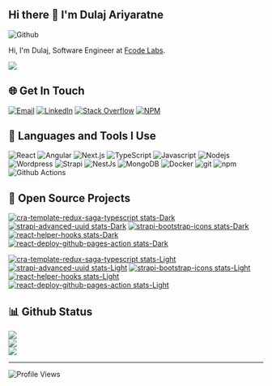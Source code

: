 ## Hi there 👋 I'm Dulaj Ariyaratne


![Github](https://img.shields.io/github/followers/Dulajdeshan?label=Follow&style=social)

Hi, I'm Dulaj, Software Engineer at [Fcode Labs](https://www.fcodelabs.com). 

<picture>
  <source
    srcset="https://github-profile-trophy.vercel.app/?username=Dulajdeshan&row=1&column=5&margin-w=15&theme=dark_dimmed&no-bg=true"
    media="(prefers-color-scheme: dark)"
  />
  <source
    srcset="https://github-profile-trophy.vercel.app/?username=Dulajdeshan&row=1&column=5&margin-w=15&no-bg=true"
    media="(prefers-color-scheme: light), (prefers-color-scheme: no-preference)"
  />
  <img src="https://github-profile-trophy.vercel.app/?username=Dulajdeshan" />
</picture>


## 🌐 Get In Touch
[![Email](https://img.shields.io/badge/dulajdeshans@gmail.com-%23EA4335.svg?logo=Gmail&logoColor=white)](mailto:dulajdeshans@gmail.com)
[![LinkedIn](https://img.shields.io/badge/LinkedIn-%230077B5.svg?logo=linkedin&logoColor=white)](https://linkedin.com/in/dulaj) [![Stack Overflow](https://img.shields.io/badge/-Stackoverflow-FE7A16?logo=stack-overflow&logoColor=white)](https://stackoverflow.com/users/13368318) [![NPM](https://img.shields.io/badge/-npm-CB3837?logo=npm&logoColor=white)](https://www.npmjs.com/~dulajdeshan) 

## 🚀 Languages and Tools I Use

<p>
<img alt="React" src="https://img.shields.io/badge/-React-45b8d8?style=flat-square&logo=react&logoColor=white" />
<img alt="Angular" src="https://img.shields.io/badge/-Angular-DD0031?style=flat-square&logo=angular&logoColor=white" />
<img alt="Next.js" src="https://img.shields.io/badge/-Next.js-0a0a0a?style=flat-square&logo=Next.js&logoColor=white" />
<img alt="TypeScript" src="https://img.shields.io/badge/-TypeScript-007ACC?style=flat-square&logo=typescript&logoColor=white" />
<img alt="Javascript" src="https://img.shields.io/badge/-Javascript-grey?style=flat-square&logo=javascript&logoColor=#F7B93E" />
<img alt="Nodejs" src="https://img.shields.io/badge/-Nodejs-43853d?style=flat-square&logo=Node.js&logoColor=white" />
<img alt="Wordpress" src="https://img.shields.io/badge/-Wordpress-008ec2?style=flat-square&logo=Wordpress&logoColor=white" />
<img alt="Strapi" src="https://img.shields.io/badge/-Strapi-4945FF?style=flat-square&logo=Strapi&logoColor=white" />
<img alt="NestJs" src="https://img.shields.io/badge/-NestJs-ea2845?style=flat-square&logo=nestjs&logoColor=white" />
<img alt="MongoDB" src="https://img.shields.io/badge/-MongoDB-13aa52?style=flat-square&logo=mongodb&logoColor=white" />
<img alt="Docker" src="https://img.shields.io/badge/-Docker-46a2f1?style=flat-square&logo=docker&logoColor=white" />
<img alt="git" src="https://img.shields.io/badge/-Git-F05032?style=flat-square&logo=git&logoColor=white" />
<img alt="npm" src="https://img.shields.io/badge/-NPM-CB3837?style=flat-square&logo=npm&logoColor=white" />
<img alt="Github Actions" src="https://img.shields.io/badge/-Github_Actions-2088FF?style=flat-square&logo=github-actions&logoColor=white" />
</p>

## 🎁 Open Source Projects

[![cra-template-redux-saga-typescript stats-Dark](https://github-readme-stats-dulajdeshan.vercel.app/api/pin/?username=Dulajdeshan&repo=cra-template-redux-saga-typescript&theme=dark&bg_color=00000000#gh-dark-mode-only)](https://github.com/Dulajdeshan/cra-template-redux-saga-typescript#gh-dark-mode-only) [![strapi-advanced-uuid stats-Dark](https://github-readme-stats-dulajdeshan.vercel.app/api/pin/?username=Dulajdeshan&repo=strapi-advanced-uuid&theme=dark&bg_color=00000000#gh-dark-mode-only)](https://github.com/Dulajdeshan/strapi-advanced-uuid#gh-dark-mode-only)
[![strapi-bootstrap-icons stats-Dark](https://github-readme-stats-dulajdeshan.vercel.app/api/pin/?username=Dulajdeshan&repo=strapi-bootstrap-icons&theme=dark&bg_color=00000000#gh-dark-mode-only)](https://github.com/Dulajdeshan/strapi-bootstrap-icons#gh-dark-mode-only) [![react-helper-hooks stats-Dark](https://github-readme-stats-dulajdeshan.vercel.app/api/pin/?username=fcodelabs&repo=react-helper-hooks&theme=dark&bg_color=00000000#gh-dark-mode-only)](https://github.com/fcodelabs/react-helper-hooks#gh-dark-mode-only)
[![react-deploy-github-pages-action stats-Dark](https://github-readme-stats-dulajdeshan.vercel.app/api/pin/?username=fcodelabs&repo=react-deploy-github-pages-action&theme=dark&bg_color=00000000#gh-dark-mode-only)](https://github.com/fcodelabs/react-deploy-github-pages-action#gh-dark-mode-only)



[![cra-template-redux-saga-typescript stats-Light](https://github-readme-stats-dulajdeshan.vercel.app/api/pin/?username=Dulajdeshan&repo=cra-template-redux-saga-typescript&bg_color=00000000#gh-light-mode-only)](https://github.com/Dulajdeshan/cra-template-redux-saga-typescript#gh-light-mode-only) [![strapi-advanced-uuid stats-Light](https://github-readme-stats-dulajdeshan.vercel.app/api/pin/?username=Dulajdeshan&repo=strapi-advanced-uuid&bg_color=00000000#gh-light-mode-only)](https://github.com/Dulajdeshan/strapi-advanced-uuid#gh-light-mode-only)
[![strapi-bootstrap-icons stats-Light](https://github-readme-stats-dulajdeshan.vercel.app/api/pin/?username=Dulajdeshan&repo=strapi-bootstrap-icons&bg_color=00000000#gh-light-mode-only)](https://github.com/Dulajdeshan/strapi-bootstrap-icons#gh-light-mode-only) [![react-helper-hooks stats-Light](https://github-readme-stats-dulajdeshan.vercel.app/api/pin/?username=fcodelabs&repo=react-helper-hooks&bg_color=00000000#gh-light-mode-only)](https://github.com/fcodelabs/react-helper-hooks#gh-light-mode-only)
[![react-deploy-github-pages-action stats-Light](https://github-readme-stats-dulajdeshan.vercel.app/api/pin/?username=fcodelabs&repo=react-deploy-github-pages-action&bg_color=00000000#gh-light-mode-only)](https://github.com/fcodelabs/react-deploy-github-pages-action#gh-light-mode-only)

## 📊 Github Status

<picture>
  <source
    srcset="https://github-readme-stats-dulajdeshan.vercel.app/api?username=Dulajdeshan&show_icons=true&theme=dark&bg_color=00000000"
    media="(prefers-color-scheme: dark)"
  />
  <source
    srcset="https://github-readme-stats-dulajdeshan.vercel.app/api?username=Dulajdeshan&show_icons=true"
    media="(prefers-color-scheme: light), (prefers-color-scheme: no-preference)"
  />
  <img src="https://github-readme-stats-dulajdeshan.vercel.app/api?username=Dulajdeshan&show_icons=true" />
</picture>
</br>
<picture>
  <source
    srcset="https://streak-stats.demolab.com?user=Dulajdeshan&theme=dark&background=00000000"
    media="(prefers-color-scheme: dark)"
  />
  <source
    srcset="https://streak-stats.demolab.com/?user=Dulajdeshan"
    media="(prefers-color-scheme: light), (prefers-color-scheme: no-preference)"
  />
  <img src="https://streak-stats.demolab.com/?user=Dulajdeshan" />
</picture>
</br>

<picture>
  <source
    srcset="https://github-readme-stats-dulajdeshan.vercel.app/api/top-langs/?username=Dulajdeshan&hide_border=false&include_all_commits=false&count_private=false&layout=compact&theme=dark&bg_color=00000000"
    media="(prefers-color-scheme: dark)"
  />
  <source
    srcset="https://github-readme-stats-dulajdeshan.vercel.app/api/top-langs/?username=Dulajdeshan&hide_border=false&include_all_commits=false&count_private=false&layout=compact"
    media="(prefers-color-scheme: light), (prefers-color-scheme: no-preference)"
  />
  <img src="https://github-readme-stats-dulajdeshan.vercel.app/api/top-langs/?username=Dulajdeshan=true" />
</picture>

---
![Profile Views](https://komarev.com/ghpvc/?username=Dulajdeshan&label=Views)